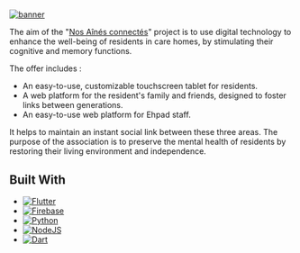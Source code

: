 #

[![banner](https://github.com/NosAinnesConnectes/NAC/blob/development/assets/Img/NAC%20Banner.png)](https://www.nosainesconnectes.fr/)

The aim of the "[Nos Aînés connectés](https://www.nosainesconnectes.fr/)" project is to use digital technology to enhance the well-being of residents in care homes, by stimulating their cognitive and memory functions.

The offer includes :

- An easy-to-use, customizable touchscreen tablet for residents.
- A web platform for the resident's family and friends, designed to foster links between generations.
- An easy-to-use web platform for Ehpad staff.

It helps to maintain an instant social link between these three areas.
The purpose of the association is to preserve the mental health of residents by restoring their living environment and independence.

## Built With

- [![Flutter](https://img.shields.io/badge/Flutter-%2302569B.svg?style=for-the-badge&logo=Flutter&logoColor=white)](https://flutter.dev/)
- [![Firebase](https://img.shields.io/badge/Firebase-039BE5?style=for-the-badge&logo=Firebase&logoColor=white)](https://firebase.google.com/)
- [![Python](https://img.shields.io/badge/python-3670A0?style=for-the-badge&logo=python&logoColor=ffdd54)](https://www.python.org/)
- [![NodeJS](https://img.shields.io/badge/node.js-6DA55F?style=for-the-badge&logo=node.js&logoColor=white)](https://nodejs.org/en/about)
- [![Dart](https://img.shields.io/badge/dart-%230175C2.svg?style=for-the-badge&logo=dart&logoColor=white)](https://dart.dev/)
